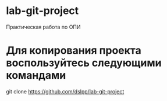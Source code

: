 # lab-git-project
Практическая работа по ОПИ
# Для копирования проекта воспользуйтесь следующими командами
git clone https://github.com/dslpp/lab-git-project
